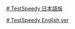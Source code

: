 [# TestSpeedy 日本語版](https://uni928.github.io/TestSpeedy/)

[# TestSpeedy English ver](https://uni928.github.io/TestSpeedy/index2.html)
